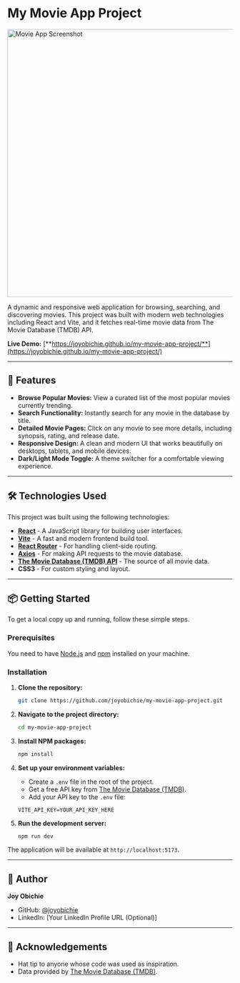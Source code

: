 # My Movie App Project

<img src="https://github.com/user-attachments/assets/41b29e6e-f1a9-4442-b461-5ba64e8ac8fb" alt="Movie App Screenshot" width="600">

A dynamic and responsive web application for browsing, searching, and discovering movies. This project was built with modern web technologies including React and Vite, and it fetches real-time movie data from The Movie Database (TMDB) API.

**Live Demo:** [**https://joyobichie.github.io/my-movie-app-project/**](https://joyobichie.github.io/my-movie-app-project/)

---

## 🚀 Features

*   **Browse Popular Movies:** View a curated list of the most popular movies currently trending.
*   **Search Functionality:** Instantly search for any movie in the database by title.
*   **Detailed Movie Pages:** Click on any movie to see more details, including synopsis, rating, and release date.
*   **Responsive Design:** A clean and modern UI that works beautifully on desktops, tablets, and mobile devices.
*   **Dark/Light Mode Toggle:** A theme switcher for a comfortable viewing experience.

---

## 🛠️ Technologies Used

This project was built using the following technologies:

*   **[React](https://reactjs.org/)** - A JavaScript library for building user interfaces.
*   **[Vite](https://vitejs.dev/)** - A fast and modern frontend build tool.
*   **[React Router](https://reactrouter.com/)** - For handling client-side routing.
*   **[Axios](https://axios-http.com/)** - For making API requests to the movie database.
*   **[The Movie Database (TMDB) API](https://www.themoviedb.org/documentation/api)** - The source of all movie data.
*   **CSS3** - For custom styling and layout.

---

## 📦 Getting Started

To get a local copy up and running, follow these simple steps.

### Prerequisites

You need to have [Node.js](https://nodejs.org/) and [npm](https://www.npmjs.com/) installed on your machine.

### Installation

1.  **Clone the repository:**
    ```sh
    git clone https://github.com/joyobichie/my-movie-app-project.git
    ```

2.  **Navigate to the project directory:**
    ```sh
    cd my-movie-app-project
    ```

3.  **Install NPM packages:**
    ```sh
    npm install
    ```

4.  **Set up your environment variables:**
    *   Create a `.env` file in the root of the project.
    *   Get a free API key from [The Movie Database (TMDB)](https://www.themoviedb.org/signup).
    *   Add your API key to the `.env` file:
      ```
      VITE_API_KEY=YOUR_API_KEY_HERE
      ```

5.  **Run the development server:**
    ```sh
    npm run dev
    ```

The application will be available at `http://localhost:5173`.

---

## 👤 Author

**Joy Obichie**
*   GitHub: [@joyobichie](https://github.com/joyobichie)
*   LinkedIn: [Your LinkedIn Profile URL (Optional)]

---

## 🙏 Acknowledgements

*   Hat tip to anyone whose code was used as inspiration.
*   Data provided by [The Movie Database (TMDB)](https://www.themoviedb.org/).
